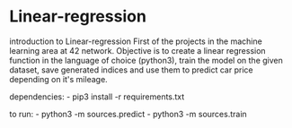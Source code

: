 # Linear-regression
introduction to Linear-regression
First of the projects in the machine learning area at 42 network. Objective is to create a linear regression function in the language of choice (python3), train the model on the given dataset, save generated indices and use them to predict car price depending on it's mileage.

dependencies:
    - pip3 install -r requirements.txt

to run:
    - python3 -m sources.predict
    - python3 -m sources.train
